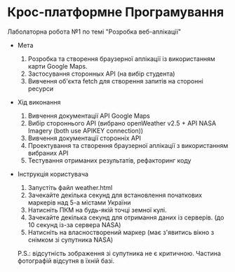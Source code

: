 # Крос-платформне Програмування

Лаболаторна робота №1
по темі "Розробка веб-аплікації"

- Мета
    1. Розробка та створення браузерної аплікації із використанням карти Google Maps.
    2. Застосування сторонных API (на вибір студента)
    3. Вивчення об'єкта fetch для створення запитів на сторонні ресурси

- Хід виконання
    1. Вивчення документації API Google Maps
    2. Вибір стороннього API (вибрано openWeather v2.5 + API NASA Imagery (both use APIKEY connection))
    3. Вивчення документації сторонніх API
    4. Проектування та створення браузерної аплікації з використанням вибраних API
    5. Тестування отриманих результатів, рефакторинг коду
    
 - Інструкція користувача
    1. Запустіть файл weather.html
    2. Зачекайте декілька секунд для встановлення початкових маркерів над 5-а містами України
    3. Натисніть ПКМ на будь-якій точці земної кулі.
    4. Зачекайте декілька секунд для отримання даних із серверів. (до 10 секунд із-за сервера NASA)
    5. Натисніть на власностворений маркер (має з'явитись вікно з снімком зі супутника NASA)
    
    P.S.: відсутність зображення зі супутника не є критичною. Частина фотографій відсутня в їхній базі.
